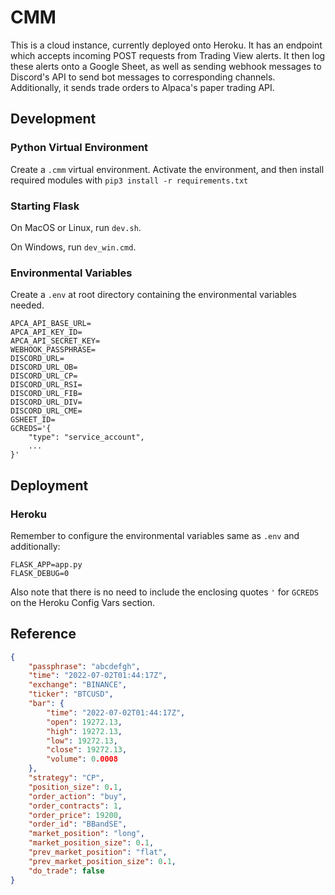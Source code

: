 # CMM

This is a cloud instance, currently deployed onto Heroku. It has an endpoint which accepts incoming POST requests from Trading View alerts. It then log these alerts onto a Google Sheet, as well as sending webhook messages to Discord's API to send bot messages to corresponding channels. Additionally, it sends trade orders to Alpaca's paper trading API.

## Development

### Python Virtual Environment

Create a `.cmm` virtual environment. Activate the environment, and then install required modules with `pip3 install -r requirements.txt`

### Starting Flask

On MacOS or Linux, run `dev.sh`.

On Windows, run `dev_win.cmd`.

### Environmental Variables

Create a `.env` at root directory containing the environmental variables needed.

```env
APCA_API_BASE_URL=
APCA_API_KEY_ID=
APCA_API_SECRET_KEY=
WEBHOOK_PASSPHRASE=
DISCORD_URL=
DISCORD_URL_OB=
DISCORD_URL_CP=
DISCORD_URL_RSI=
DISCORD_URL_FIB=
DISCORD_URL_DIV=
DISCORD_URL_CME=
GSHEET_ID=
GCREDS='{
    "type": "service_account",
    ...
}'
```

## Deployment

### Heroku

Remember to configure the environmental variables same as `.env` and additionally:

```env
FLASK_APP=app.py
FLASK_DEBUG=0
```
Also note that there is no need to include the enclosing quotes `'` for `GCREDS` on the Heroku Config Vars section.

## Reference

```json
{
    "passphrase": "abcdefgh",
    "time": "2022-07-02T01:44:17Z",
    "exchange": "BINANCE",
    "ticker": "BTCUSD",
    "bar": {
        "time": "2022-07-02T01:44:17Z",
        "open": 19272.13,
        "high": 19272.13,
        "low": 19272.13,
        "close": 19272.13,
        "volume": 0.0008
    },
    "strategy": "CP",
    "position_size": 0.1,
    "order_action": "buy",
    "order_contracts": 1,
    "order_price": 19200,
    "order_id": "BBandSE",
    "market_position": "long",
    "market_position_size": 0.1,
    "prev_market_position": "flat",
    "prev_market_position_size": 0.1,
    "do_trade": false
}
```
